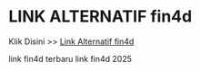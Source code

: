 # LINK ALTERNATIF fin4d

Klik Disini >> <a href="https://linksto.pages.dev/">Link Alternatif fin4d </a>

link fin4d terbaru
link fin4d 2025